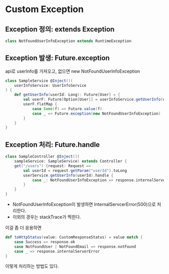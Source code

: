 # Custom Exception 

## Exception 정의: extends Exception

```scala
class NotFoundUserInfoException extends RuntimeException
```

## Exception 발생: Future.exception

api로 userInfo를 가져오고, 없으면 new NotFoundUserInfoException

```scala
class SampleService @Inject()(
	userInfoService: UserInfoService
) {
	def getUserInfo(userId: Long): Future[User] = {
		val userF: Future[Option[User]] = userInfoService.getUserInfo(userId)
		userF.flatMap {
			case Some(f) => Future.value(f)
			case _ => Future.exception(new NotFoundUserInfoException)
		}
	}
}

```

## Exception 처리: Future.handle

```scala
class SampleController @Inject()(
	sampleService: SampleService) extends Controller {
	get("/users") {request: Request => 
		val userId = request.getParam("userId").toLong
		userService.getUserInfo(userId).handle {
			case _: NotFoundUserInfoException => response.internalServerError
		}
	}	
}
```

- NotFoundUserInfoException이 발생하면 InternalServcerError(500)으로 처리한다.
- 이외의 경우는 stackTrace가 찍힌다.

이걸 좀 더 응용하면

```scala
def toHttpStatus(value: CustomResponseStatus) = value match {
	case Success => response.ok
	case NotFoundUser | NotFoundEmail => response.notFound
	case _ => response.internalServerError
}
```

이렇게 처리하는 방법도 있다.
